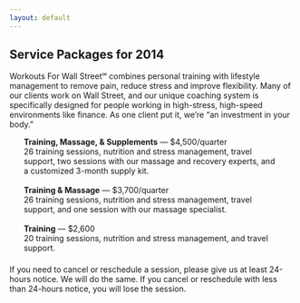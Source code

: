 ```yaml
---
layout: default
---
```


## Service Packages for 2014

Workouts For Wall Street℠ combines personal training with lifestyle management to remove pain, reduce stress and improve flexibility. Many of our clients work on Wall Street, and our unique coaching system is specifically designed for people working in high-stress, high-speed environments like finance. As one client put it, we’re “an investment in your body.”

<div style="max-width:90%;margin:0 auto 1.5em auto;">
<strong>Training, Massage, & Supplements</strong> — $4,500/quarter</br>
26 training sessions, nutrition and stress management, travel support, two sessions with our massage and recovery experts, and a customized 3-month supply kit.</br>
</br>
<strong>Training & Massage</strong> — $3,700/quarter</br>
26 training sessions, nutrition and stress management, travel support, and one session with our massage specialist.</br>
</br>
<strong>Training</strong> — $2,600</br>
20 training sessions, nutrition and stress management, and travel support.</br>
</div>

If you need to cancel or reschedule a session, please give us at least 24-hours notice. We will do the same. If you cancel or reschedule with less than 24-hours notice, you will lose the session.

